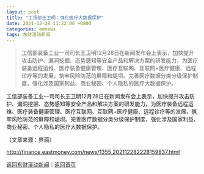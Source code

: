 ```yaml
---
layout: post
title: "工信部王卫明：强化医疗大数据保护"
date: 2021-12-28 11:22:00 +0800
categories: emnews
tags: 东财滚动新闻
---
```

> 工信部装备工业一司司长王卫明12月28日在新闻发布会上表示，加快提升攻击防护、漏洞挖掘、态势感知等安全产品和解决方案的研发能力，为医疗装备远程运维、医疗装备健康管理、医疗互联网、互联网+医疗健康、远程诊疗等的发展，筑牢风险防范的屏障和堤坝。完善医疗数据分类分级保护制度，强化涉及国家利益、商业秘密、个人隐私的医疗大数据保护。

<p>工信部装备工业一司司长王卫明12月28日在新闻发布会上表示，加快提升攻击防护、漏洞挖掘、态势感知等安全产品和解决方案的研发能力，为医疗装备远程运维、医疗装备健康管理、医疗互联网、互联网+医疗健康、远程诊疗等的发展，筑牢风险防范的屏障和堤坝。完善医疗数据分类分级保护制度，强化涉及国家利益、商业秘密、个人隐私的医疗大数据保护。</p><p class="em_media">（文章来源：界面）</p>

<http://finance.eastmoney.com/news/1355,202112282228159837.html>

[返回东财滚动新闻](//finews.withounder.com/emnews/)｜[返回首页](//finews.withounder.com/)